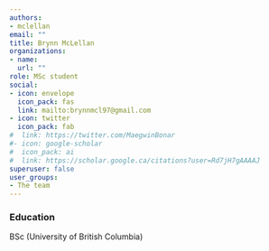 ```yaml
---
authors:
- mclellan
email: ""
title: Brynn McLellan
organizations:
- name: 
  url: ""
role: MSc student
social:
- icon: envelope
  icon_pack: fas
  link: mailto:brynnmcl97@gmail.com
- icon: twitter
  icon_pack: fab
#  link: https://twitter.com/MaegwinBonar
#- icon: google-scholar
#  icon_pack: ai
#  link: https://scholar.google.ca/citations?user=Rd7jH7gAAAAJ
superuser: false
user_groups:
- The team
---
```


### Education

BSc (University of British Columbia)


